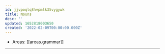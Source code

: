 ```yaml
---
id: jjvpoqlq8hvpmlk35vygywk
title: Nouns
desc: ''
updated: 1652818003650
created: '2022-02-09T00:00:00.000Z'
---
```


- Areas: [[areas.grammar]]

---
